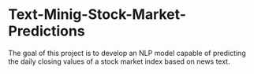 # Text-Minig-Stock-Market-Predictions
The goal of this project is to develop an NLP model capable of predicting the daily closing  values of a stock market index based on news text.
